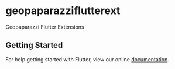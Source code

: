 # geopaparazziflutterext

Geopaparazzi Flutter Extensions

## Getting Started

For help getting started with Flutter, view our online
[documentation](https://flutter.dev/).

